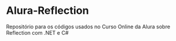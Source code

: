 # Alura-Reflection

Repositório para os códigos usados no Curso Online da Alura sobre Reflection com .NET e C#
